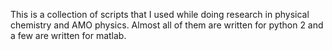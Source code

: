 This is a collection of scripts that I used while doing research in physical chemistry and AMO physics. Almost all of them are written for python 2 and a few are written for matlab.
